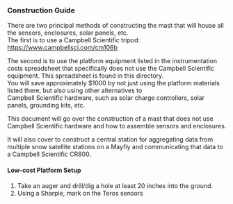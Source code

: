 ### Construction Guide

There are two principal methods of constructing the mast that will house all the sensors, enclosures, solar panels, etc.  
The first is to use a Campbell Scientific tripod: https://www.campbellsci.com/cm106b

The second is to use the platform equipment listed in the instrumentation costs spreadsheet that specifically does not use the Campbell Scientific equipment. This spreadsheet is found in this directory.  
You will save approximately $1000 by not just using the platform materials listed there, but also using other alternatives to  
Campbell Scientific hardware, such as solar charge controllers, solar panels, grounding kits, etc. 

This document will go over the construction of a mast that does not use Campbell Scientific hardware and how to assemble sensors and enclosures.

It will also cover to construct a central station for aggregating data from multiple snow satellite stations on a Mayfly and communicating that data to  
a Campbell Scientific CR800.

#### Low-cost Platform Setup

1. Take an auger and drill/dig a hole at least 20 inches into the ground.
2. Using a Sharpie, mark on the Teros sensors
